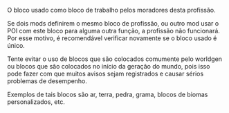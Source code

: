 O bloco usado como bloco de trabalho pelos moradores desta profissão.

Se dois mods definirem o mesmo bloco de profissão, ou outro mod usar o POI com este bloco para alguma outra função, a profissão não funcionará. Por esse motivo, é recomendável verificar novamente se o bloco usado é único.

Tente evitar o uso de blocos que são colocados comumente pelo worldgen ou blocos que são colocados no início da geração do mundo, pois isso pode fazer com que muitos avisos sejam registrados e causar sérios problemas de desempenho.

Exemplos de tais blocos são ar, terra, pedra, grama, blocos de biomas personalizados, etc.